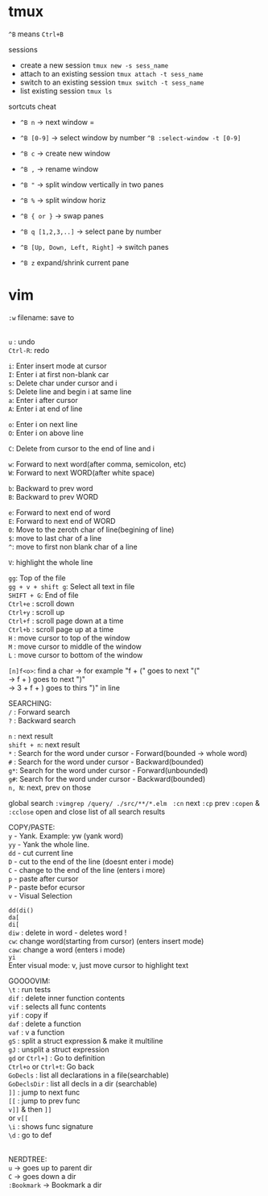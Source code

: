 
# tmux                                                                                                                                                                                                      
`^B` means `Ctrl+B`                                                                                                                                                                                         


sessions                                                                                                                                                                                                 
- create a new session `tmux new -s sess_name`                                                                                                                                                              
- attach to an existing session `tmux attach -t sess_name`                                                                                                                                                  
- switch to an existing session `tmux switch -t sess_name`                                                                                                                                                  
- list existing session `tmux ls`                                                                                                                                                                           
                                                                                                                                                                                                            
                                                                                                                                                                                                            
sortcuts  cheat                                                                                                                                                                                             
- `^B n` -> next window =                                                                                                                                                                                   
- `^B [0-9]` -> select window by number `^B :select-window -t [0-9]`                                                                                                                                        
- `^B c` -> create new window                                                                                                                                                                               
- `^B ,` -> rename window                                                                                                                                                                                   
- `^B "` -> split window vertically in two panes                                                                                                                                                            
- `^B %` -> split window horiz                                                                                                                                                                              
- `^B { or }` -> swap panes                                                                                                                                                                                 
- `^B q [1,2,3,..]` -> select pane by number                                                                                                                                                                
- `^B [Up, Down, Left, Right]` -> switch panes     

- `^B z` expand/shrink current pane

                                                                                                                                                                                                            
# vim

`:w` filename: save to                                                                                                                                                                                        
                                                                                                                                                                                                
`u` : undo                                                                                                                                                                                                    
`Ctrl-R`: redo                                                                                                                                                                                                
                                                                                                                                                                                                            
`i`: Enter insert mode at cursor                                                                                                                                                                              
`I`:  Enter i at first non-blank car                                                                                                                                                                          
`s`: Delete char under cursor and i                                                                                                                                                                           
`S`: Delete line and begin i at same line                                                                                                                                                                                                             
`a`: Enter i after cursor                                                                                                                                                                                     
`A`: Enter i at end of line                                                                                                                                                                                   
                                                                                                                                                                                                            
`o`: Enter i on next line                                                                                                                                                                                     
`O`: Enter i on above line                                                                                                                                                                                    
                                                                                                                                                                                                            
`C`: Delete from cursor to the end of line and i                                                                                                                                                              
                                                                                                                                                                                                            
`w`: Forward to next word(after comma, semicolon, etc)                                                                                                                                                        
`W`: Forward to next WORD(after white space)                                                                                                                                                                  
                                                                                                                                                                                                            
`b`: Backward to prev word                                                                                                                                                                                    
`B`: Backward to prev WORD                                                                                                                                                                                    
                                                                                                                                                                                                            
`e`: Forward to next end of word                                                                                                                                                                              
`E`: Forward to next end of WORD                                                                                                                                                                              
`0`: Move to the zeroth char of line(begining of line)                                                                                                                                                        
`$`: move to last char of a line                                                                                                                                                                              
`^`: move to first non blank char of a line                                                                                                                                                                   
                                                                                                                                                                                                            
`V`: highlight the whole line                                                                                                                                                                                 
                                                                                                                                                                                                            
`gg`: Top of the file                                                                                                                                                                                         
`gg + v + shift g`: Select all text in file                                                                                                                                                                   
`SHIFT + G`: End of file                                                                                                                                                                                      
`Ctrl+e` : scroll down                                                                                                                                                                                        
`Ctrl+y` : scroll up                                                                                                                                                                                          
`Ctrl+f` : scroll page down at a time                                                                                                                                                                         
`Ctrl+b` : scroll page up at a time                                                                                                                                                                           
`H` : move cursor to top of the window                                                                                                                                                                        
`M` : move cursor to middle of the window                                                                                                                                                                     
`L` : move cursor to bottom of the window                                                                                                                                                                     
                                                                                                                                                                                                            
`[n]f<o>`: find a char -> for example "f + (" goes to next "("                                                                                                                                                
                      -> f + ) goes to next ")"                                                                                                                                                             
                      -> 3 + f + ) goes to thirs ")" in line                                                                                                                                                
                                                                                                                                                                                                            
SEARCHING:                                                                                                                                                                                                  
`/` : Forward search                                                                                                                                                                                          
`?` : Backward search 

`n` : next result                                                                                                                                                                                             
`shift + n`: next result                                                                                                                                                                                      
`*` : Search for the word under cursor - Forward(bounded -> whole word)                                                                                                                                       
`#` : Search for the word under cursor - Backward(bounded)                                                                                                                                                    
`g*`: Search for the word under cursor - Forward(unbounded)                                                                                                                                                   
`g#`: Search for the word under cursor - Backward(bounded)                                                                                                                                                    
`n, N`: next, prev on those                                                                                                   

global search
`:vimgrep /query/ ./src/**/*.elm`  
`:cn` next
`:cp` prev 
`:copen` & `:cclose` open and close list of all search results


COPY/PASTE:                                                                                                                                                                                                 
`y` - Yank. Example: yw (yank word)                                                                                                                                                                           
`yy` - Yank the whole line.                                                                                                                                                                                   
`dd` - cut current line                                                                                                                                                                                       
`D` - cut to the end of the line (doesnt enter i mode)                                                                                                                                                        
`C`  - change to the end of the line (enters i more)                                                                                                                                                          
`p` - paste after cursor                                                                                                                                                                                      
`P` - paste befor ecursor                                                                                                                                                                                     
`v` - Visual Selection                                                                                                                                                                                        
                                                                                                                           
`dd(di() `                                                                                                                                                                                                    
`da[`                                                                                                                                                                                                         
`di[ `                                                                                                                                                                                                        
`diw` : delete in word - deletes word !                                                                                                                                                                       
`cw`: change word(starting from cursor) (enters insert mode)                                                                                                                                                  
`caw`: change a word (enters i mode)                                                                                                                                                                          
`yi`                                                                                                                                                                                                          
Enter visual mode: v, just move cursor to highlight text                                                                                                                                                    
                                                                                                                                                                                                            
GOOOOVIM:  
`\t` : run tests  
`dif` : delete inner function contents  
`vif` : selects all func contents  
`yif` : copy if  
`daf` : delete a function  
`vaf` : v a function  
`gS` : split a struct expression & make it multiline  
`gJ` : unsplit a struct expression  
`gd` or `Ctrl+]` : Go to definition  
`Ctrl+o` or `Ctrl+t`: Go back  
`GoDecls` : list all declarations in a file(searchable)  
`GoDeclsDir` : list all decls in a dir (searchable)  
`]]` : jump to next func  
`[[` : jump to prev func  
`v]]` & then `]]`  
or `v[[`  
`\i` : shows func signature  
`\d` : go to def                                                                                                                                                                                              
                                                                                                                                                                                                            
                                                                                                                                                                                                            
                                                                                                                                                                                                            
NERDTREE:  
`u` -> goes up to parent dir  
`C` -> goes down a dir  
`:Bookmark` -> Bookmark a dir
                                                                                   
